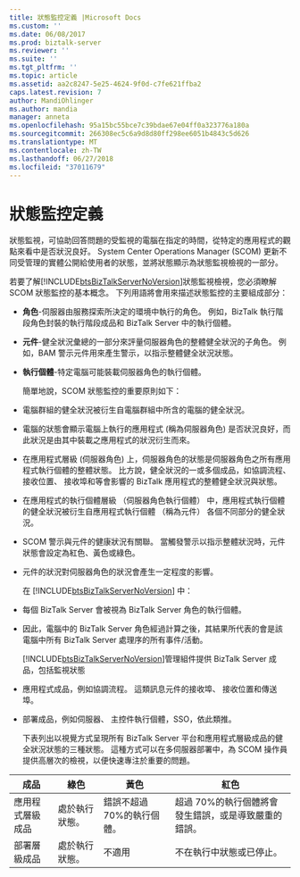 ```yaml
---
title: 狀態監控定義 |Microsoft Docs
ms.custom: ''
ms.date: 06/08/2017
ms.prod: biztalk-server
ms.reviewer: ''
ms.suite: ''
ms.tgt_pltfrm: ''
ms.topic: article
ms.assetid: aa2c8247-5e25-4624-9f0d-c7fe621ffba2
caps.latest.revision: 7
author: MandiOhlinger
ms.author: mandia
manager: anneta
ms.openlocfilehash: 95a15bc55bce7c39bdae67e04ff0a323776a180a
ms.sourcegitcommit: 266308ec5c6a9d8d80ff298ee6051b4843c5d626
ms.translationtype: MT
ms.contentlocale: zh-TW
ms.lasthandoff: 06/27/2018
ms.locfileid: "37011679"
---
```

# <a name="state-monitoring-definitions"></a>狀態監控定義
狀態監視，可協助回答問題的受監視的電腦在指定的時間，從特定的應用程式的觀點來看中是否狀況良好。 System Center Operations Manager (SCOM) 更新不同受管理的實體公開給使用者的狀態，並將狀態顯示為狀態監視檢視的一部分。  
  
 若要了解[!INCLUDE[btsBizTalkServerNoVersion](../includes/btsbiztalkservernoversion-md.md)]狀態監視檢視，您必須瞭解 SCOM 狀態監控的基本概念。 下列用語將會用來描述狀態監控的主要組成部分：  
  
- **角色**-伺服器由服務探索所決定的環境中執行的角色。 例如，BizTalk 執行階段角色封裝的執行階段成品和 BizTalk Server 中的執行個體。  
  
- **元件**-健全狀況彙總的一部分來評量伺服器角色的整體健全狀況的子角色。 例如，BAM 警示元件用來產生警示，以指示整體健全狀況狀態。  
  
- **執行個體**-特定電腦可能裝載伺服器角色的執行個體。  
  
  簡單地說，SCOM 狀態監控的重要原則如下：  
  
- 電腦群組的健全狀況被衍生自電腦群組中所含的電腦的健全狀況。  
  
- 電腦的狀態會顯示電腦上執行的應用程式 (稱為伺服器角色) 是否狀況良好，而此狀況是由其中裝載之應用程式的狀況衍生而來。  
  
- 在應用程式層級 (伺服器角色) 上，伺服器角色的狀態是伺服器角色之所有應用程式執行個體的整體狀態。 比方說，健全狀況的一或多個成品，如協調流程、 接收位置、 接收埠和等會影響的 BizTalk 應用程式的整體健全狀況與狀態。  
  
- 在應用程式的執行個體層級 （伺服器角色執行個體） 中，應用程式執行個體的健全狀況被衍生自應用程式執行個體 （稱為元件） 各個不同部分的健全狀況。  
  
- SCOM 警示與元件的健康狀況有關聯。 當觸發警示以指示整體狀況時，元件狀態會設定為紅色、黃色或綠色。  
  
- 元件的狀況對伺服器角色的狀況會產生一定程度的影響。  
  
  在 [!INCLUDE[btsBizTalkServerNoVersion](../includes/btsbiztalkservernoversion-md.md)] 中：  
  
- 每個 BizTalk Server 會被視為 BizTalk Server 角色的執行個體。  
  
- 因此，電腦中的 BizTalk Server 角色經過計算之後，其結果所代表的會是該電腦中所有 BizTalk Server 處理序的所有事件/活動。  
  
  [!INCLUDE[btsBizTalkServerNoVersion](../includes/btsbiztalkservernoversion-md.md)]管理組件提供 BizTalk Server 成品，包括監視狀態  
  
- 應用程式成品，例如協調流程。 這類訊息元件的接收埠、 接收位置和傳送埠。  
  
- 部署成品，例如伺服器、 主控件執行個體，SSO，依此類推。  
  
  下表列出以視覺方式呈現所有 BizTalk Server 平台和應用程式層級成品的健全狀況狀態的三種狀態。 這種方式可以在多伺服器部署中，為 SCOM 操作員提供高層次的檢視，以便快速專注於重要的問題。  
  
|成品|綠色|黃色|紅色|  
|---------------|-----------|------------|---------|  
|應用程式層級成品|處於執行狀態。|錯誤不超過 70%的執行個體。|超過 70%的執行個體將會發生錯誤，或是導致嚴重的錯誤。|  
|部署層級成品|處於執行狀態。|不適用|不在執行中狀態或已停止。|